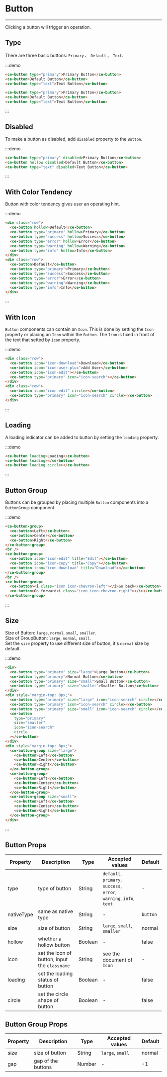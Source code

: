 # Button

---

Clicking a button will trigger an operation.

## Type

There are three basic buttons: `Primary` 、 `Default` 、 `Text`.

:::demo

```html
<ce-button type="primary">Primary Button</ce-button>
<ce-button>Default Button</ce-button>
<ce-button type="text">Text Button</ce-button>
```

```html
<ce-button type="primary">Primary Button</ce-button>
<ce-button>Default Button</ce-button>
<ce-button type="text">Text Button</ce-button>
```

:::

## Disabled

To make a button as disabled, add `disabled` property to the `Button`.

:::demo

```html
<ce-button type="primary" disabled>Primary Button</ce-button>
<ce-button hollow disabled>Default Button</ce-button>
<ce-button type="text" disabled>Text Button</ce-button>
```

:::

## With Color Tendency

Button with color tendency gives user an operating hint.

:::demo

```html
<div class="row">
  <ce-button hollow>Default</ce-button>
  <ce-button type="primary" hollow>Primary</ce-button>
  <ce-button type="success" hollow>Success</ce-button>
  <ce-button type="error" hollow>Error</ce-button>
  <ce-button type="warning" hollow>Warning</ce-button>
  <ce-button type="info" hollow>Info</ce-button>
</div>
<div class="row">
  <ce-button>Default</ce-button>
  <ce-button type="primary">Primary</ce-button>
  <ce-button type="success">Success</ce-button>
  <ce-button type="error">Error</ce-button>
  <ce-button type="warning">Warning</ce-button>
  <ce-button type="info">Info</ce-button>
</div>
```

:::

## With Icon

`Button` components can contain an `Icon`. This is done by setting the `Icon` property or placing an `Icon` within the `Button`. The `Icon` is fixed in front of the text that setted by `icon` property.

:::demo

```html
<div class="row">
  <ce-button icon="icon-download">Download</ce-button>
  <ce-button icon="icon-user-plus">Add User</ce-button>
  <ce-button icon="icon-edit"></ce-button>
  <ce-button type="primary" icon="icon-search"></ce-button>
</div>
<div class="row">
  <ce-button icon="icon-edit" circle></ce-button>
  <ce-button type="primary" icon="icon-search" circle></ce-button>
</div>
```

:::

## Loading

A loading indicator can be added to button by setting the `loading` property.

:::demo

```html
<ce-button loading>Loading</ce-button>
<ce-button loading></ce-button>
<ce-button loading circle></ce-button>
```

:::

## Button Group

Buttons can be grouped by placing multiple `Button` components into a `ButtonGroup` component.

:::demo

```html
<ce-button-group>
  <ce-button>Left</ce-button>
  <ce-button>Center</ce-button>
  <ce-button>Right</ce-button>
</ce-button-group>
<br />
<ce-button-group>
  <ce-button icon="icon-edit" title="Edit"></ce-button>
  <ce-button icon="icon-copy" title="Copy"></ce-button>
  <ce-button icon="icon-download" title="Download"></ce-button>
</ce-button-group>
<br />
<ce-button-group>
  <ce-button><i class="icon icon-chevron-left"></i>Go back</ce-button>
  <ce-button>Go forward<i class="icon icon-chevron-right"></i></ce-button>
</ce-button-group>
```

:::

## Size

Size of Button: `large`, `normal`, `small`, `smaller`.<br>
Size of GroupButton: `large`, `normal`, `small`.<br>
Set the `size` property to use different size of button, it's `normal` size by default.

:::demo

```html
<div>
  <ce-button type="primary" size="large">Large Button</ce-button>
  <ce-button type="primary">Normal Button</ce-button>
  <ce-button type="primary" size="small">Small Button</ce-button>
  <ce-button type="primary" size="smaller">Smaller Button</ce-button>
</div>
<div style="margin-top: 8px;">
  <ce-button type="primary" size="large" icon="icon-search" circle></ce-button>
  <ce-button type="primary" icon="icon-search" circle></ce-button>
  <ce-button type="primary" size="small" icon="icon-search" circle></ce-button>
  <ce-button
    type="primary"
    size="smaller"
    icon="icon-search"
    circle
  ></ce-button>
</div>
<div style="margin-top: 8px;">
  <ce-button-group size="large">
    <ce-button>Left</ce-button>
    <ce-button>Center</ce-button>
    <ce-button>Right</ce-button>
  </ce-button-group>
  <ce-button-group>
    <ce-button>Left</ce-button>
    <ce-button>Center</ce-button>
    <ce-button>Right</ce-button>
  </ce-button-group>
  <ce-button-group size="small">
    <ce-button>Left</ce-button>
    <ce-button>Center</ce-button>
    <ce-button>Right</ce-button>
  </ce-button-group>
</div>
```

:::

## Button Props

| Property   | Description                                   | Type    | Accepted values                                                     | Default  |
| ---------- | --------------------------------------------- | ------- | ------------------------------------------------------------------- | -------- |
| type       | type of button                                | String  | `default`, `primary`, `success`, `error`, `warning`, `info`, `text` | -        |
| nativeType | same as native type                           | String  | -                                                                   | `button` |
| size       | size of button                                | String  | `large`, `small`, `smaller`                                         | normal   |
| hollow     | whether a hollow button                       | Boolean | -                                                                   | false    |
| icon       | set the icon of button, input the `classname` | String  | see the document of `Icon`                                          | -        |
| loading    | set the loading status of button              | Boolean | -                                                                   | false    |
| circle     | set the circle shape of button                | Boolean | -                                                                   | false    |

## Button Group Props

| Property | Description        | Type   | Accepted values  | Default |
| -------- | ------------------ | ------ | ---------------- | ------- |
| size     | size of button     | String | `large`, `small` | normal  |
| gap      | gap of the buttons | Number | -                | -1      |

<style  scoped>
  .row {
    .ce-btn + .ce-btn {
      margin-left: 8px;
    }

    & + .row {
      margin-top: 8px;
    }
    .ce-btn-group .ce-btn {
      margin-left: 0;
    }
  }
  .ce-btn-group {
    margin-left: 8px;
    margin-top: 16px;
  }
</style>
